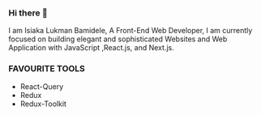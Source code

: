 ### Hi there 👋
I am Isiaka Lukman Bamidele, A Front-End Web Developer, I am currently focused on building elegant and sophisticated Websites and Web Application with JavaScript ,React.js, and Next.js.

### FAVOURITE TOOLS
- React-Query
- Redux 
- Redux-Toolkit

